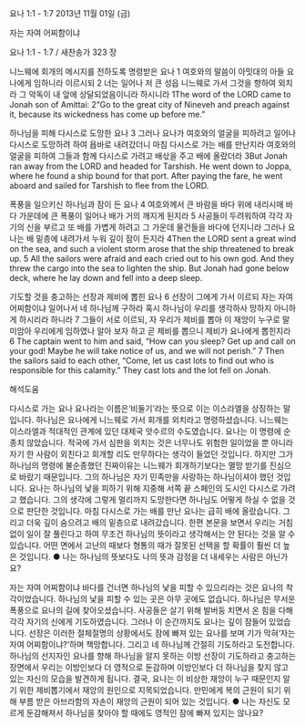 요나 1:1 - 1:7 
2013년 11월 01일 (금)

자는 자여 어찌함이냐



요나 1:1 - 1:7 / 새찬송가 323 장


니느웨에 회개의 메시지를 전하도록 명령받은 요나
1 여호와의 말씀이 아밋대의 아들 요나에게 임하니라 이르시되 2 너는 일어나 저 큰 성읍 니느웨로 가서 그것을 향하여 외치라 그 악독이 내 앞에 상달되었음이니라 하시니라
1The word of the LORD came to Jonah son of Amittai: 2“Go to the great city of Nineveh and preach against it, because its wickedness has come up before me.”

하나님을 피해 다시스로 도망한 요나
3 그러나 요나가 여호와의 얼굴을 피하려고 일어나 다시스로 도망하려 하여 욥바로 내려갔더니 마침 다시스로 가는 배를 만난지라 여호와의 얼굴을 피하여 그들과 함께 다시스로 가려고 배삯을 주고 배에 올랐더라
3But Jonah ran away from the LORD and headed for Tarshish. He went down to Joppa, where he found a ship bound for that port. After paying the fare, he went aboard and sailed for Tarshish to flee from the LORD.

폭풍을 일으키신 하나님과 잠이 든 요나
4 여호와께서 큰 바람을 바다 위에 내리시매 바다 가운데에 큰 폭풍이 일어나 배가 거의 깨지게 된지라 5 사공들이 두려워하여 각각 자기의 신을 부르고 또 배를 가볍게 하려고 그 가운데 물건들을 바다에 던지니라 그러나 요나는 배 밑층에 내려가서 누워 깊이 잠이 든지라
4Then the LORD sent a great wind on the sea, and such a violent storm arose that the ship threatened to break up. 5 All the sailors were afraid and each cried out to his own god. And they threw the cargo into the sea to lighten the ship. But Jonah had gone below deck, where he lay down and fell into a deep sleep.

기도할 것을 충고하는 선장과 제비에 뽑힌 요나
6 선장이 그에게 가서 이르되 자는 자여 어찌함이냐 일어나서 네 하나님께 구하라 혹시 하나님이 우리를 생각하사 망하지 아니하게 하시리라 하니라 7 그들이 서로 이르되, 자 우리가 제비를 뽑아 이 재앙이 누구로 말미암아 우리에게 임하였나 알아 보자 하고 곧 제비를 뽑으니 제비가 요나에게 뽑힌지라
6 The captain went to him and said, “How can you sleep? Get up and call on your god! Maybe he will take notice of us, and we will not perish.” 7 Then the sailors said to each other, “Come, let us cast lots to find out who is responsible for this calamity.” They cast lots and the lot fell on Jonah.

해석도움





다시스로 가는 요나 
요나라는 이름은‘비둘기’라는 뜻으로 이는 이스라엘을 상징하는 말입니다. 하나님은 요나에게 니느웨로 가서 회개를 외치라고 명령하셨습니다. 니느웨는 이스라엘과 적대적인 관계에 있던 대제국 앗수르의 수도였습니다. 요나는 이 명령에 순종치 않았습니다. 적국에 가서 심판을 외치는 것은 너무나도 위험한 일이었을 뿐 아니라 자기 한 사람이 외친다고 회개할 리도 만무하다는 생각이 들었던 것입니다. 하지만 그가 하나님의 명령에 불순종했던 진짜이유는 니느웨가 회개하기보다는 멸망 받기를 진심으로 바랐기 때문입니다. 그의 하나님은 자기 민족만을 사랑하는 하나님이셔야 했던 것입니다. 요나는 하나님의 낯을 피하기 위해 지중해 서쪽 끝 스페인의 도시인 다시스로 가려고 했습니다. 그의 생각에 그렇게 멀리까지 도망한다면 하나님도 어떻게 하실 수 없을 것으로 판단한 것입니다. 마침 다시스로 가는 배를 만난 요나는 급히 배에 올랐습니다. 그리고 더욱 깊이 숨으려고 배의 밑층으로 내려갔습니다. 한편 본문을 보면서 우리는 거침없이 일이 잘 풀린다고 하여 무조건 하나님의 뜻이라고 생각해서는 안 된다는 것을 알 수 있습니다. 어떤 면에서 고난의 때보다 형통의 때가 잘못된 선택을 할 확률이 훨씬 더 높은 것입니다.
● 나는 하나님의 뜻보다도 나의 뜻과 감정을 더 내세우는 사람은 아닌가요?

자는 자여 어찌함이냐 
바다를 건너면 하나님의 낯을 피할 수 있으리라는 것은 요나의 착각이었습니다. 하나님의 낯을 피할 수 있는 곳은 아무 곳에도 없습니다. 하나님은 무서운 폭풍으로 요나의 길에 찾아오셨습니다. 사공들은 살기 위해 발버둥 치면서 온 힘을 다해 각각 자기의 신에게 기도하였습니다. 그러나 이 순간까지도 요나는 깊이 잠들어 있었습니다. 선장은 이러한 절체절명의 상황에서도 잠에 빠져 있는 요나를 보며 기가 막혀‘자는 자여 어찌함이냐?’하며 책망합니다. 그리고 네 하나님께 간절히 기도하라고 도전합니다. 하나님의 선지자인 요나를 향해 하나님을 알지 못하는 이방 선장이 기도하라고 충고하는 장면에서 우리는 이방인보다 더 영적으로 둔감하며 이방인보다 더 하나님을 찾지 않고 있는 자신의 모습을 발견하게 됩니다. 결국, 요나는 이 비상한 재앙이 누구 때문인지 알기 위한 제비뽑기에서 재앙의 원인으로 지목되었습니다. 만민에게 복의 근원이 되기 위해 부름 받은 아브라함의 자손이 재앙의 근원이 되어 있는 것입니다.
● 나는 자신도 모르게 둔감해져서 하나님을 찾아야 할 때에도 영적인 잠에 빠져 있지는 않나요?